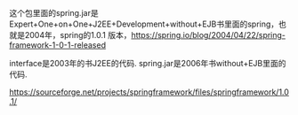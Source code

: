 这个包里面的spring.jar是Expert+One+on+One+J2EE+Development+without+EJB书里面的spring，也就是2004年，spring的1.0.1
版本，https://spring.io/blog/2004/04/22/spring-framework-1-0-1-released

interface是2003年的书J2EE的代码. spring.jar是2006年书without+EJB里面的代码.

https://sourceforge.net/projects/springframework/files/springframework/1.0.1/

